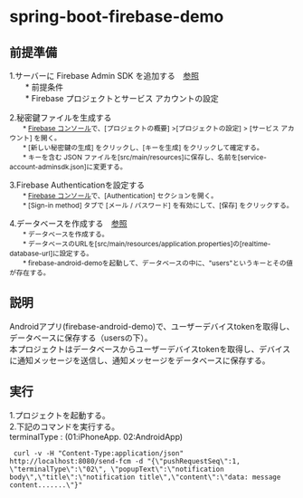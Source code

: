 # spring-boot-firebase-demo

## 前提準備
  1.サーバーに Firebase Admin SDK を追加する　[参照](https://firebase.google.com/docs/admin/setup)  
　　* 前提条件   
　　* Firebase プロジェクトとサービス アカウントの設定

  2.秘密鍵ファイルを生成する  
<span style="font-size: 85%;">
　　* <a href="https://console.firebase.google.com/">Firebase コンソール</a>で、[プロジェクトの概要] >[プロジェクトの設定] > [サービス アカウント] を開く。  
　　* [新しい秘密鍵の生成] をクリックし、[キーを生成] をクリックして確定する。   
　　* キーを含む JSON ファイルを[src/main/resources]に保存し、名前を[service-account-adminsdk.json]に変更する。
</span> 

  3.Firebase Authenticationを設定する  
<span style="font-size: 85%;">
　　* <a href="https://console.firebase.google.com/">Firebase コンソール</a>で、[Authentication] セクションを開く。  
　　* [Sign-in method] タブで [メール / パスワード] を有効にして、[保存] をクリックする。
</span>

  4.データベースを作成する　[参照](https://firebase.google.com/docs/database/android/start)  
<span style="font-size: 85%;">
　　* データベースを作成する。  
　　* データベースのURLを[src/main/resources/application.properties]の[realtime-database-url]に設定する。  
　　* firebase-android-demoを起動して、データベースの中に、"users"というキーとその値が存在する。
</span>


## 説明  
  Androidアプリ(firebase-android-demo)で、ユーザーデバイスtokenを取得し、データベースに保存する（usersの下）。  
  本プロジェクトはデータベースからユーザーデバイスtokenを取得し、デバイスに通知メッセージを送信し、通知メッセージをデータベースに保存する。
  

## 実行  
  1.プロジェクトを起動する。  
  2.下記のコマンドを実行する。  
      terminalType :   (01:iPhoneApp. 02:AndroidApp)

``` 
 curl -v -H "Content-Type:application/json" http://localhost:8080/send-fcm -d "{\"pushRequestSeq\":1, \"terminalType\":\"02\", \"popupText\":\"notification body\",\"title\":\"notification title\",\"content\":\"data: message content.......\"}" 

```




